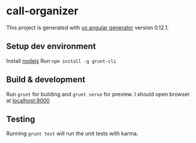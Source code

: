 # call-organizer

This project is generated with [yo angular generator](https://github.com/yeoman/generator-angular)
version 0.12.1.

## Setup dev environment
Install [nodejs](https://nodejs.org)
Run `npm install -g grunt-cli`
## Build & development

Run `grunt` for building and `grunt serve` for preview. I should open browser at [localhost:9000](http://localhost:9000/#/)

## Testing

Running `grunt test` will run the unit tests with karma.
